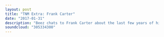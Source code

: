 ```yaml
---
layout: post
title: "TNM Extra: Frank Carter"
date: "2017-01-31"
description: "Beez chats to Frank Carter about the last few years of his life, from leaving Gallows to Pure Love, through quitting music all together and his rejuvenation as frontman of Frank Carter & The Rattlesnakes. Expect a zero bullshit interview with two zero bullshit individuals."
soundcloud: "305334300"
---
```

